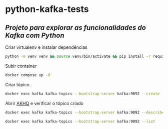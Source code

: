 # python-kafka-tests

## _Projeto para explorar as funcionalidades do Kafka com Python_

Criar virtualenv e instalar dependências

```bash
python -m venv venv && source venv/bin/activate && pip install -r requirements.txt
```

Subir container
```bash
docker compose up -d
```

Criar tópico
```bash
docker exec kafka kafka-topics --bootstrap-server kafka:9092 --create --topic message-tests
```

Abrir [AKHQ][akhq] e verificar o tópico criado 

```bash
docker exec kafka kafka-topics --bootstrap-server kafka:9092 --describe --topic message-tests
```

```bash
docker exec kafka kafka-topics --bootstrap-server kafka:9092 --list
```

[//]: # (These are reference links used in the body of this note and get stripped out when the markdown processor does its job. 
There is no need to format nicely because it shouldn't be seen. Thanks SO - http://stackoverflow.com/questions/4823468/store-comments-in-markdown-syntax)
[akhq]: <http://localhost:8080>